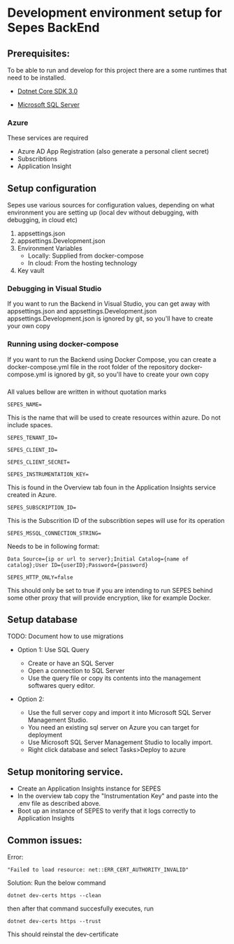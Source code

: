 # Development environment setup for Sepes BackEnd

## Prerequisites:

To be able to run and develop for this project there are a some runtimes that need to be installed.

* [Dotnet Core SDK 3.0](https://dotnet.microsoft.com/download)

* [Microsoft SQL Server](https://www.microsoft.com/nb-no/sql-server/sql-server-downloads)

### Azure
These services are required
* Azure AD App Registration (also generate a personal client secret)
* Subscribtions
* Application Insight


## Setup configuration
Sepes use various sources for configuration values, depending on what environment you are setting up (local dev without debugging, with debugging, in cloud etc) 

1. appsettings.json
2. appsettings.Development.json
3. Environment Variables
    * Locally: Supplied from docker-compose
    * In cloud: From the hosting technology
4. Key vault

### Debugging in Visual Studio
If you want to run the Backend in Visual Studio, you can get away with appsettings.json and appsettings.Development.json
appsettings.Development.json is ignored by git, so you'll have to create your own copy


### Running using docker-compose
If you want to run the Backend using Docker Compose, you can create a docker-compose.yml file in the root folder of the repository
docker-compose.yml is ignored by git, so you'll have to create your own copy

###



All values bellow are written in without quotation marks
```
SEPES_NAME=
```
This is the name that will be used to create resources within azure. Do not include spaces.
```
SEPES_TENANT_ID=            
```
```
SEPES_CLIENT_ID=            
```
```
SEPES_CLIENT_SECRET=        
```
```
SEPES_INSTRUMENTATION_KEY=  
```
This is found in the Overview tab foun in the Application Insights service created in Azure.
```
SEPES_SUBSCRIPTION_ID=      
```
This is the Subscrition ID of the subscribtion sepes will use for its operation
```
SEPES_MSSQL_CONNECTION_STRING=
```
Needs to be in following format: 
```
Data Source={ip or url to server};Initial Catalog={name of catalog};User ID={userID};Password={password}
```
```
SEPES_HTTP_ONLY=false
```
This should only be set to true if you are intending to run SEPES behind some other proxy that will provide encryption, like for example Docker.

    
## Setup database
TODO: Document how to use migrations
* Option 1: Use SQL Query
    * Create or have an SQL Server
    * Open a connection to SQL Server
    * Use the query file or copy its contents into the management softwares query editor.

* Option 2:
    * Use the full server copy and import it into Microsoft SQL Server Management Studio.
    * You need an existing sql server on Azure you can target for deployment
    * Use Microsoft SQL Server Management Studio to locally import.
    * Right click database and select Tasks>Deploy to azure

## Setup monitoring service.
* Create an Application Insights instance for SEPES
* In the overview tab copy the "Instrumentation Key" and paste into the .env file as described above.
* Boot up an instance of SEPES to verify that it logs correctly to Application Insights
## Common issues:

Error: 
```
"Failed to load resource: net::ERR_CERT_AUTHORITY_INVALID"
```
Solution:
Run the below command
```
dotnet dev-certs https --clean
```
then after that command succesfully executes, run
```
dotnet dev-certs https --trust
```
This should reinstal the dev-certificate